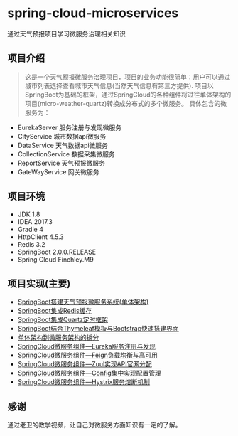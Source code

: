# spring-cloud-microservices 
通过天气预报项目学习微服务治理相关知识

## 项目介绍
> 这是一个天气预报微服务治理项目，项目的业务功能很简单：用户可以通过城市列表选择查看城市天气信息(当然天气信息有第三方提供).
项目以SpringBoot为基础的框架，通过SpringCloud的各种组件将过往单体架构的项目(micro-weather-quartz)转换成分布式的多个微服务。
具体包含的微服务为：
* EurekaServer 服务注册与发现微服务
* CityService 城市数据api微服务
* DataService 天气数据api微服务
* CollectionService 数据采集微服务
* ReportService 天气预报微服务
* GateWayService 网关微服务

## 项目环境
* JDK 1.8
* IDEA 2017.3
* Gradle 4
* HttpClient 4.5.3
* Redis 3.2
* SpringBoot 2.0.0.RELEASE
* Spring Cloud Finchley.M9

## 项目实现(主要)
* [SpringBoot搭建天气预报微服务系统(单体架构)]()
* [SpringBoot集成Redis缓存]()
* [SpringBoot集成Quartz定时框架]()
* [SpringBoot结合Thymeleaf模板与Bootstrap快速搭建界面]()
* [单体架构到微服务架构的拆分]()
* [SpringCloud微服务组件—Eureka服务注册与发现]()
* [SpringCloud微服务组件—Feign负载均衡与高可用]()
* [SpringCloud微服务组件—Zuul实现API官网分配]()
* [SpringCloud微服务组件—Config集中实现配置管理]()
* [SpringCloud微服务组件—Hystrix服务熔断机制]()


## 感谢
通过老卫的教学视频，让自己对微服务方面知识有一定的了解。


